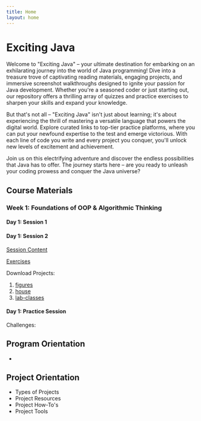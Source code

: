 ```yaml
---
title: Home
layout: home
---
```


# Exciting Java

Welcome to "Exciting Java" – your ultimate destination for embarking on an exhilarating journey into the world of Java programming! Dive into a treasure trove of captivating reading materials, engaging projects, and immersive screenshot walkthroughs designed to ignite your passion for Java development. Whether you're a seasoned coder or just starting out, our repository offers a thrilling array of quizzes and practice exercises to sharpen your skills and expand your knowledge.

But that's not all – "Exciting Java" isn't just about learning; it's about experiencing the thrill of mastering a versatile language that powers the digital world. Explore curated links to top-tier practice platforms, where you can put your newfound expertise to the test and emerge victorious. With each line of code you write and every project you conquer, you'll unlock new levels of excitement and achievement.

Join us on this electrifying adventure and discover the endless possibilities that Java has to offer. The journey starts here – are you ready to unleash your coding prowess and conquer the Java universe?

## Course Materials

### Week 1: Foundations of OOP & Algorithmic Thinking

#### Day 1: Session 1

#### Day 1: Session 2

  [Session Content](https://tinyurl.com/day-1-session)

  [Exercises](resources\exercises\day01-session02.md)

  Download Projects: 
  1. [figures](resources\projects\bluej\part01\figures.zip)
  2. [house](resources\projects\bluej\part01\house.zip)
  3. [lab-classes](resources\projects\bluej\part01\lab-classes.zip)

#### Day 1: Practice Session 

  Challenges:

  

## Program Orientation

- 

## Project Orientation

- Types of Projects
- Project Resources
- Project How-To's
- Project Tools
